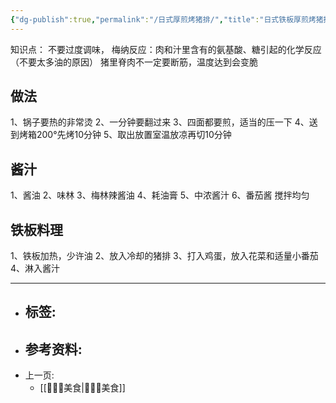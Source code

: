 ```yaml
---
{"dg-publish":true,"permalink":"/日式厚煎烤猪排/","title":"日式铁板厚煎烤猪排","tags":["📥"]}
---
```



知识点：
不要过度调味，
梅纳反应：肉和汁里含有的氨基酸、糖引起的化学反应（不要太多油的原因）
猪里脊肉不一定要断筋，温度达到会变脆

## 做法
 1、锅子要热的非常烫
 2、一分钟要翻过来
 3、四面都要煎，适当的压一下
 4、送到烤箱200°先烤10分钟
 5、取出放置室温放凉再切10分钟

## 酱汁
1、酱油
2、味林
3、梅林辣酱油
4、耗油膏
5、中浓酱汁
6、番茄酱
搅拌均匀

## 铁板料理
1、铁板加热，少许油
2、放入冷却的猪排
3、打入鸡蛋，放入花菜和适量小番茄
4、淋入酱汁





---

- 标签: 
	-  
- 参考资料:
	-  
- 上一页:
	-    [[👩🏻‍🍳美食\|👩🏻‍🍳美食]]